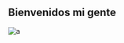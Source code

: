 ## Bienvenidos mi gente


![a](https://github.com/user-attachments/assets/2758fd9d-350f-491e-94ac-203c012aeba5)


<!--
**A-Sel-le-gusta-la-pasta-carbonara/A-Sel-le-gusta-la-pasta-carbonara** is a ✨ _special_ ✨ repository because its `README.md` (this file) appears on your GitHub profile.

Sobre mí:
Tengo 18 años y soy entusiasta del dibujo, anime, videojuegos y demás. Actualmente me gustaria poder crear un juego de forma independiente a lo estilo novela visual. La creación de personajes es lo que mejor se me da ya que desde hace años llevo haciendolo, 
creando mis propios personajes originales.


-Actualmente estoy estudiando un grado superior de animación 3D, juegos y entornos interactivos. Dentro de este ciclo estoy aprendiendo a animar, modelar y texturizar mayoritariamente.

-Programas que se usar: Substance Painter, Krita, Photoshop, Maya, Blender y Frigma.





-->
